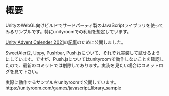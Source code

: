 # 概要

UnityのWebGL向けビルドでサードパーティ製のJavaScriptライブラリを使ってみるサンプルです。特にunityroomでの利用を想定しています。

[Unity Advent Calender 2021](https://qiita.com/advent-calendar/2021/unity)の[記事](https://zenn.dev/5ena/articles/f66d20bc228083)のために公開しました。

SweetAlert2, Uppy, Pushbar, Push.jsについて、それぞれ実装して試せるようにしています。ですが、Push.jsについてはunityroomで動作しないことを確認したので、最新のコミットでは削除してあります。実装を見たい場合はコミットログを見て下さい。

実際に動作するサンプルをunityroomで公開しています。
https://unityroom.com/games/javascript_library_sample
